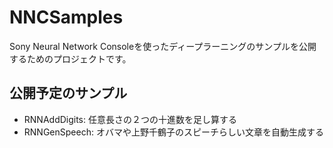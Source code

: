 # NNCSamples
Sony Neural Network Consoleを使ったディープラーニングのサンプルを公開するためのプロジェクトです。

## 公開予定のサンプル
- RNNAddDigits: 任意長さの２つの十進数を足し算する
- RNNGenSpeech: オバマや上野千鶴子のスピーチらしい文章を自動生成する